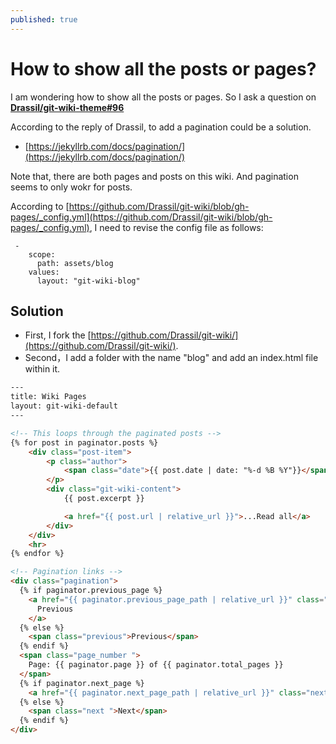 ```yaml
---
published: true
---
```


# How to show all the posts or pages?

I am wondering how to show all the posts or pages. So I ask a question on **[Drassil/git-wiki-theme#96](https://github.com/Drassil/git-wiki-theme/issues/96)**


According to the reply of Drassil, to add a pagination could be a solution. 
- [https://jekyllrb.com/docs/pagination/](https://jekyllrb.com/docs/pagination/)

Note that, there are both pages and posts on this wiki. And pagination seems to only wokr for posts.

According to [https://github.com/Drassil/git-wiki/blob/gh-pages/_config.yml](https://github.com/Drassil/git-wiki/blob/gh-pages/_config.yml), I need to revise the config file as follows:

```jekyll
 -
    scope:
      path: assets/blog
    values:
      layout: "git-wiki-blog"
```

## Solution

- First, I fork the [https://github.com/Drassil/git-wiki/](https://github.com/Drassil/git-wiki/). 
- Second，I add a folder with the name "blog" and add an index.html file within it. 


```html
---
title: Wiki Pages
layout: git-wiki-default
---

<!-- This loops through the paginated posts -->
{% for post in paginator.posts %}
    <div class="post-item">
        <p class="author">
            <span class="date">{{ post.date | date: "%-d %B %Y"}}</span>
        </p>
        <div class="git-wiki-content">
            {{ post.excerpt }}

            <a href="{{ post.url | relative_url }}">...Read all</a>
        </div>
    </div>
    <hr>
{% endfor %}

<!-- Pagination links -->
<div class="pagination">
  {% if paginator.previous_page %}
    <a href="{{ paginator.previous_page_path | relative_url }}" class="previous">
      Previous
    </a>
  {% else %}
    <span class="previous">Previous</span>
  {% endif %}
  <span class="page_number ">
    Page: {{ paginator.page }} of {{ paginator.total_pages }}
  </span>
  {% if paginator.next_page %}
    <a href="{{ paginator.next_page_path | relative_url }}" class="next">Next</a>
  {% else %}
    <span class="next ">Next</span>
  {% endif %}
</div>
```
